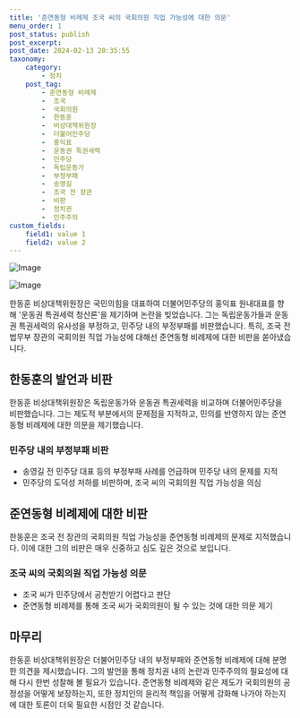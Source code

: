 ```yaml
---
title: '준연동형 비례제 조국 씨의 국회의원 직업 가능성에 대한 의문'
menu_order: 1
post_status: publish
post_excerpt: 
post_date: 2024-02-13 20:35:55
taxonomy:
    category:
        - 정치
    post_tag:
        - 준연동형 비례제
        -  조국
        -  국회의원
        -  한동훈
        -  비상대책위원장
        -  더불어민주당
        -  홍익표
        -  운동권 특권세력
        -  민주당
        -  독립운동가
        -  부정부패
        -  송영길
        -  조국 전 장관
        -  비판
        -  정치권
        -  민주주의
custom_fields:
    field1: value 1
    field2: value 2
---
```


![Image](https://imgnews.pstatic.net/image/087/2024/02/13/0001025618_001_20240213112201172.jpg?type=w647)

![Image](https://imgnews.pstatic.net/image/087/2024/02/13/0001025618_002_20240213112201221.jpg?type=w647)

한동훈 비상대책위원장은 국민의힘을 대표하여 더불어민주당의 홍익표 원내대표를 향해 '운동권 특권세력 청산론'을 제기하며 논란을 빚었습니다. 그는 독립운동가들과 운동권 특권세력의 유사성을 부정하고, 민주당 내의 부정부패를 비판했습니다. 특히, 조국 전 법무부 장관의 국회의원 직업 가능성에 대해선 준연동형 비례제에 대한 비판을 쏟아냈습니다.
## 한동훈의 발언과 비판
한동훈 비상대책위원장은 독립운동가와 운동권 특권세력을 비교하며 더불어민주당을 비판했습니다. 그는 제도적 부분에서의 문제점을 지적하고, 민의를 반영하지 않는 준연동형 비례제에 대한 의문을 제기했습니다.
### 민주당 내의 부정부패 비판
- 송영길 전 민주당 대표 등의 부정부패 사례를 언급하며 민주당 내의 문제를 지적
- 민주당의 도덕성 저하를 비판하며, 조국 씨의 국회의원 직업 가능성을 의심
## 준연동형 비례제에 대한 비판
한동훈은 조국 전 장관의 국회의원 직업 가능성을 준연동형 비례제의 문제로 지적했습니다. 이에 대한 그의 비판은 매우 신중하고 심도 깊은 것으로 보입니다.
### 조국 씨의 국회의원 직업 가능성 의문
- 조국 씨가 민주당에서 공천받기 어렵다고 판단
- 준연동형 비례제를 통해 조국 씨가 국회의원이 될 수 있는 것에 대한 의문 제기
## 마무리
한동훈 비상대책위원장은 더불어민주당 내의 부정부패와 준연동형 비례제에 대해 분명한 의견을 제시했습니다. 그의 발언을 통해 정치권 내의 논란과 민주주의의 필요성에 대해 다시 한번 성찰해 볼 필요가 있습니다. 준연동형 비례제와 같은 제도가 국회의원의 공정성을 어떻게 보장하는지, 또한 정치인의 윤리적 책임을 어떻게 강화해 나가야 하는지에 대한 토론이 더욱 필요한 시점인 것 같습니다.

